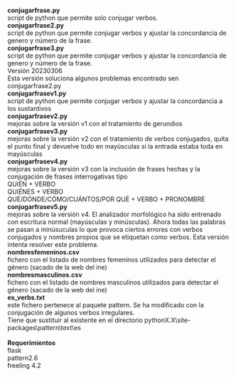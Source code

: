 **conjugarfrase.py** <br>
script de python que permite solo conjugar verbos. <br>
**conjugarfrase2.py** <br>
script de python que permite conjugar verbos y ajustar la concordancia de genero y número de la frase. <br>
**conjugarfrase3.py** <br>
script de python que permite conjugar verbos y ajustar la concordancia de genero y número de la frase. <br>
Versión 20230306 <br>
Esta versión soluciona algunos problemas encontrado sen conjugarfrase2.py <br>
**conjugarfrasev1.py** <br>
script de python que permite conjugar verbos y ajustar la concordancia a los sustantivos <br>
**conjugarfrasev2.py** <br>
mejoras sobre la versión v1 con el tratamiento de gerundios <br>
**conjugarfrasev3.py** <br>
mejoras sobre la versión v2 con el tratamiento de verbos conjugados, quita el punto final y devuelve todo en mayúsculas si la entrada estaba toda en mayúsculas <br>
**conjugarfrasev4.py** <br>
mejoras sobre la versión v3 con la inclusión de frases hechas y la conjugación de frases interrogativas tipo  <br>
QUIÉN + VERBO <br>
QUIÉNES + VERBO <br>
QUÉ/DÓNDE/CÓMO/CUÁNTOS/POR QUÉ + VERBO + PRONOMBRE <br>
**conjugarfrasev5.py** <br>
mejoras sobre la versión v4. El analizador morfológico ha sido entrenado con escritura normal (mayúsculas y minúsculas). Ahora todas las palabras se pasan a minúsuculas lo que provoca ciertos errores con verbos conjugados y nombres propios que se etiquetan como verbos. Esta versión intenta resolver este problema.  <br>
**nombresfemeninos.csv** <br>
fichero con el listado de nombres femeninos utilizados para detectar el género (sacado de la web del ine) <br>
**nombresmasculinos.csv** <br>
fichero con el listado de nombres masculinos utilizados para detectar el género (sacado de la web del ine) <br>
**es_verbs.txt** <br>
este fichero pertenece al paquete pattern. Se ha modificado con la conjugación de algunos verbos irregulares. <br>
Tiene que sustituir al existente en el directorio pythonX.X\site-packages\pattern\text\es <br>
<br>
**Requerimientos** <br>
flask <br>
pattern2.6 <br>
freeling 4.2 <br>
